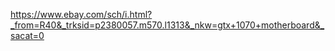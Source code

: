 https://www.ebay.com/sch/i.html?_from=R40&_trksid=p2380057.m570.l1313&_nkw=gtx+1070+motherboard&_sacat=0
